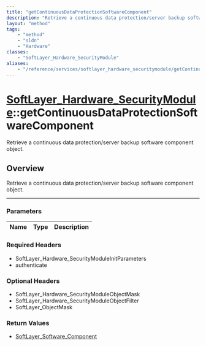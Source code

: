 ```yaml
---
title: "getContinuousDataProtectionSoftwareComponent"
description: "Retrieve a continuous data protection/server backup software component object."
layout: "method"
tags:
    - "method"
    - "sldn"
    - "Hardware"
classes:
    - "SoftLayer_Hardware_SecurityModule"
aliases:
    - "/reference/services/softlayer_hardware_securitymodule/getContinuousDataProtectionSoftwareComponent"
---
```

# [SoftLayer_Hardware_SecurityModule](/reference/services/SoftLayer_Hardware_SecurityModule)::getContinuousDataProtectionSoftwareComponent


Retrieve a continuous data protection/server backup software component object.


## Overview 
Retrieve a continuous data protection/server backup software component object.

-----

### Parameters 
|Name | Type | Description |
| --- | --- | --- |


### Required Headers
* SoftLayer_Hardware_SecurityModuleInitParameters
* authenticate


### Optional Headers
* SoftLayer_Hardware_SecurityModuleObjectMask
* SoftLayer_Hardware_SecurityModuleObjectFilter
* SoftLayer_ObjectMask

### Return Values
* <a href='/reference/datatypes/SoftLayer_Software_Component'>SoftLayer_Software_Component </a>




